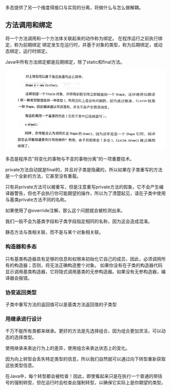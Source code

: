 多态提供了另一个维度得接口与实现的分离，将做什么与怎么做解耦。

## 方法调用和绑定
将一个方法调用和一个方法体关联起来的动作称为绑定。
在程序运行之前执行绑定，称为前期绑定
绑定发生在运行时，并基于对象的类型，称为后期绑定，或动态绑定，运行时绑定。

Java中所有方法绑定都是后期绑定，除了static和final方法。

![alt text](./image/14.png)

多态是程序员"将变化的事物与不变的事物分离"的一项重要技术。

private方法自动就是final的，并且对子类是隐藏的，所以如果在子类重写的方法是一个全新的方法，它甚至没有重载。

只有非private方法可以被重写，但是注意重写private方法的假象，它不会产生编译器警告，但也不会执行你可能期望的操作，所以为了清楚起见，请在子类中使用与基类private方法不同的名称。

如果使用了@override注解，那么这个问题就会被检测出来。

我们一般不会为基类字段和子类字段指定相同的名称，因为这会造成混淆。

静态方法与类相关联，而不是与某个对象相关联。

### 构造器和多态
只有基类构造器具有足够的信息和权限来初始化它自己的成员，因此，必须调用所有的构造器；否则，将无法正确构造整个对象。
如果你没有在子类的构造器代码显示调用基类构造器，它将隐式调用基类的无参构造器。如果没有无参构造器，编译器会报错。

### 协变返回类型
子类中重写方法的返回值可以是基类方法返回值的子类型

### 用继承进行设计
千万不能所有类都来继承。更好的方法是先选择组合，因为组合更加灵活，可以动态的选择类型。

使用继承来表达行为上的差异，使用组合来表达状态上的变化。

因为向上转型会丢失特定类型的信息，所以我们自然就可以通过向下转型重新获取这些类型信息。

在Java中，每个转型都会被检查！因此，即使看起来只是在执行一个普通的带括号的强制转型，但在运行时会检查此强制转型，以确保它实际上是你期望的类型。


